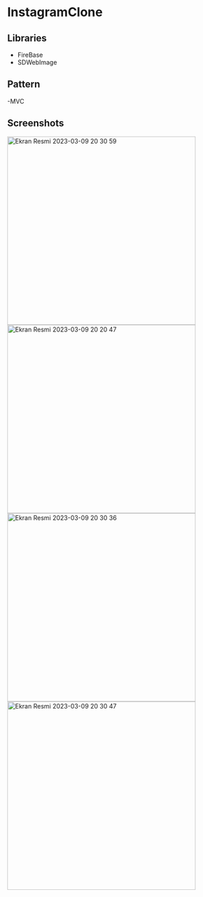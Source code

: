 # InstagramClone
## Libraries
- FireBase
- SDWebImage

## Pattern
-MVC

## Screenshots
<img width="430" alt="Ekran Resmi 2023-03-09 20 30 59" src="https://user-images.githubusercontent.com/97019484/224108584-de0c9ae3-1de2-4f19-920a-0b98b29d9c17.png"> <img width="430" alt="Ekran Resmi 2023-03-09 20 20 47" src="https://user-images.githubusercontent.com/97019484/224107577-2220c954-2e55-442a-b4df-8f6049952aca.png">
<img width="430" alt="Ekran Resmi 2023-03-09 20 30 36" src="https://user-images.githubusercontent.com/97019484/224108597-180c87b1-2b9d-4b67-b778-2cc1f9a0bf3e.png"> <img width="430" alt="Ekran Resmi 2023-03-09 20 30 47" src="https://user-images.githubusercontent.com/97019484/224108539-6954a83a-48e9-4838-a96e-9617f8c00796.png"> 
